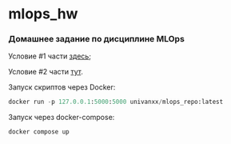 # mlops_hw
### Домашнее задание по дисциплине MLOps
Условие #1 части [здесь](https://github.com/illuser-maker/mlops_ftiad2021/blob/main/homeworks/%D0%94%D0%BE%D0%BC%D0%B0%D1%88%D0%BD%D0%B5%D0%B5%20%D0%B7%D0%B0%D0%B4%D0%B0%D0%BD%D0%B8%D0%B5%201.pdf);

Условие #2 части [тут](https://github.com/illuser-maker/mlops_ftiad2021/blob/main/homeworks/%D0%94%D0%BE%D0%BC%D0%B0%D1%88%D0%BD%D0%B5%D0%B5%20%D0%B7%D0%B0%D0%B4%D0%B0%D0%BD%D0%B8%D0%B5%202.pdf).

Запуск скриптов через Docker:
```python
docker run -p 127.0.0.1:5000:5000 univanxx/mlops_repo:latest
```
Запуск через docker-compose:
```python
docker compose up
```


